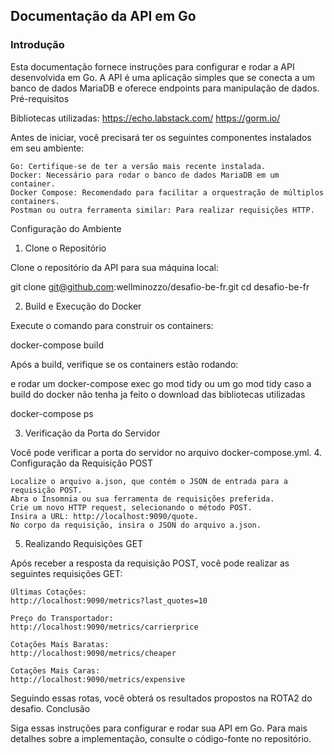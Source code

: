 ## Documentação da API em Go
### Introdução

Esta documentação fornece instruções para configurar e rodar a API desenvolvida em Go. A API é uma aplicação simples que se conecta a um banco de dados MariaDB e oferece endpoints para manipulação de dados.
Pré-requisitos

Bibliotecas utilizadas:
https://echo.labstack.com/
https://gorm.io/

Antes de iniciar, você precisará ter os seguintes componentes instalados em seu ambiente:

    Go: Certifique-se de ter a versão mais recente instalada.
    Docker: Necessário para rodar o banco de dados MariaDB em um container.
    Docker Compose: Recomendado para facilitar a orquestração de múltiplos containers.
    Postman ou outra ferramenta similar: Para realizar requisições HTTP.

Configuração do Ambiente
1. Clone o Repositório

Clone o repositório da API para sua máquina local:

git clone git@github.com:wellminozzo/desafio-be-fr.git
cd desafio-be-fr

2. Build e Execução do Docker

Execute o comando para construir os containers:

docker-compose build

Após a build, verifique se os containers estão rodando:

e rodar um docker-compose exec go mod tidy
ou um go mod tidy caso a build do docker não tenha ja feito o download das bibliotecas utilizadas

docker-compose ps

3. Verificação da Porta do Servidor

Você pode verificar a porta do servidor no arquivo docker-compose.yml.
4. Configuração da Requisição POST

    Localize o arquivo a.json, que contém o JSON de entrada para a requisição POST.
    Abra o Insomnia ou sua ferramenta de requisições preferida.
    Crie um novo HTTP request, selecionando o método POST.
    Insira a URL: http://localhost:9090/quote.
    No corpo da requisição, insira o JSON do arquivo a.json.

5. Realizando Requisições GET

Após receber a resposta da requisição POST, você pode realizar as seguintes requisições GET:

    Últimas Cotações:
    http://localhost:9090/metrics?last_quotes=10

    Preço do Transportador:
    http://localhost:9090/metrics/carrierprice

    Cotações Mais Baratas:
    http://localhost:9090/metrics/cheaper

    Cotações Mais Caras:
    http://localhost:9090/metrics/expensive

Seguindo essas rotas, você obterá os resultados propostos na ROTA2 do desafio.
Conclusão

Siga essas instruções para configurar e rodar sua API em Go. Para mais detalhes sobre a implementação, consulte o código-fonte no repositório.
